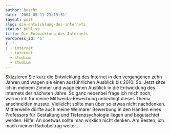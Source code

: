 ```yaml
---
author: bascht
date: '2004-05-11 23:19:51'
layout: post
slug: die-entwicklung-des-internets
status: publish
title: Die Entwicklung des Internets
wordpress_id: '5'
? ''
: - internet
  - internet
  - studium
  - studium
---
```


Skizzieren Sie kurz die Entwicklung des Internet in den vergangenen
zehn Jahren und wagen sie einen ausführlichen Ausblick bis 2010.
So. Jetzt sitze ich in meinem Zimmer und wage einen Ausblick in die
Entwicklung des Internets der nächsten Jahre. So ganz nebenbei
frage ich mich noch, warum ich für meine Mittweida-Bewerbung
unbedingt dieses Thema anschneiden musste. Vielleicht sollte man
über so etwas nicht nachdenken. Mittlerweile dürfte auch meine
Weimarer Bewerbung in den Händen eines Professors für Gestaltung
und Tiefenpsychologie liegen und begutachtet werden. Hilfe! An
soetwas sollte man wirklich nicht denken. Am Besten, ich mach
meinen Radiobeitrag weiter...


